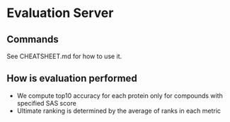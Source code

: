 # Evaluation Server

## Commands

See CHEATSHEET.md for how to use it.

## How is evaluation performed

* We compute top10 accuracy for each protein only for compounds with specified SAS score
* Ultimate ranking is determined by the average of ranks in each metric